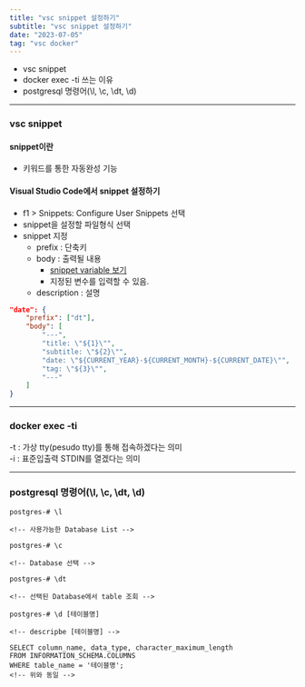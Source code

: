 ```yaml
---
title: "vsc snippet 설정하기"
subtitle: "vsc snippet 설정하기"
date: "2023-07-05"
tag: "vsc docker"
---
```


-   vsc snippet
-   docker exec -ti 쓰는 이유
-   postgresql 명령어(\\l, \\c, \\dt, \\d)

---

### vsc snippet

#### snippet이란

-   키워드를 통한 자동완성 기능

#### Visual Studio Code에서 snippet 설정하기

-   f1 > Snippets: Configure User Snippets 선택
-   snippet을 설정할 파일형식 선택
-   snippet 지정
    -   prefix : 단축키
    -   body : 출력될 내용
        -   [snippet variable 보기](https://code.visualstudio.com/docs/editor/userdefinedsnippets)
        -   지정된 변수를 입력할 수 있음.
    -   description : 설명

```json
"date": {
    "prefix": ["dt"],
    "body": [
        "---",
        "title: \"${1}\"",
        "subtitle: \"${2}\"",
        "date: \"${CURRENT_YEAR}-${CURRENT_MONTH}-${CURRENT_DATE}\"",
        "tag: \"${3}\"",
        "---"
    ]
}
```

---

### docker exec -ti

-t : 가상 tty(pesudo tty)를 통해 접속하겠다는 의미  
-i : 표준입출력 STDIN를 열겠다는 의미

---

### postgresql 명령어(\\l, \\c, \\dt, \\d)

```
postgres-# \l

<!-- 사용가능한 Database List -->
```

```
postgres-# \c

<!-- Database 선택 -->
```

```
postgres-# \dt

<!-- 선택된 Database에서 table 조회 -->
```

```
postgres-# \d [테이블명]

<!-- descripbe [테이블명] -->

SELECT column_name, data_type, character_maximum_length
FROM INFORMATION_SCHEMA.COLUMNS
WHERE table_name = '테이블명';
<!-- 위와 동일 -->
```

